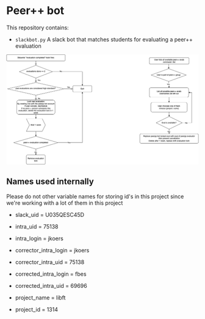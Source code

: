 # Peer++ bot

This repository contains:
- `slackbot.py` A slack bot that matches students for evaluating a peer++ evaluation

![img](doc/flowchart.png)


## Names used internally
Please do not other variable names for storing id's in this project since we're working with a lot of them in this project

- slack_uid = U035QESC45D
- intra_uid = 75138
- intra_login = jkoers
- corrector_intra_login = jkoers
- corrector_intra_uid = 75138
- corrected_intra_login = fbes
- corrected_intra_uid = 69696

- project_name = libft
- project_id = 1314